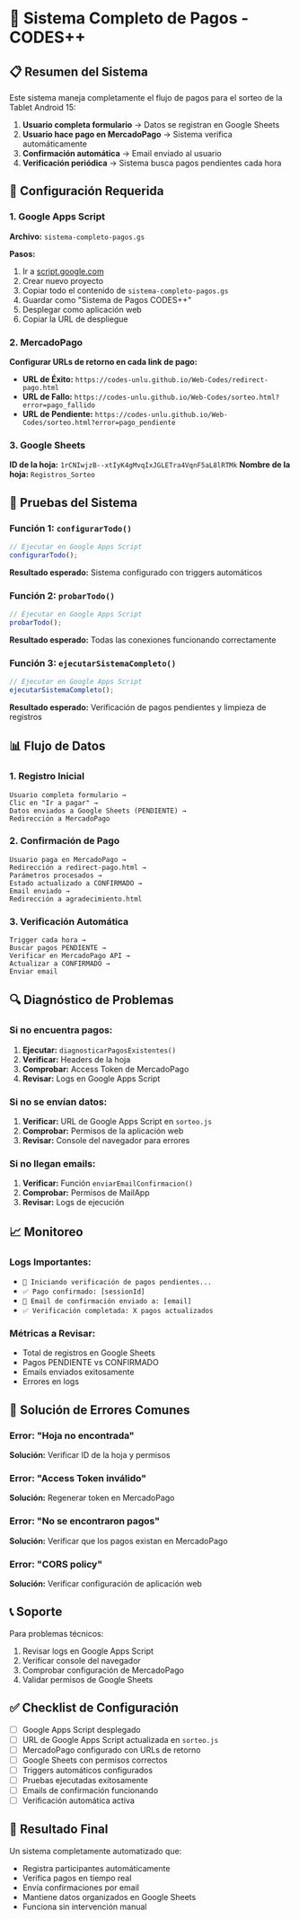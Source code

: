 # 🚀 Sistema Completo de Pagos - CODES++

## 📋 Resumen del Sistema

Este sistema maneja completamente el flujo de pagos para el sorteo de la Tablet Android 15:

1. **Usuario completa formulario** → Datos se registran en Google Sheets
2. **Usuario hace pago en MercadoPago** → Sistema verifica automáticamente
3. **Confirmación automática** → Email enviado al usuario
4. **Verificación periódica** → Sistema busca pagos pendientes cada hora

## 🔧 Configuración Requerida

### 1. Google Apps Script

**Archivo:** `sistema-completo-pagos.gs`

**Pasos:**
1. Ir a [script.google.com](https://script.google.com)
2. Crear nuevo proyecto
3. Copiar todo el contenido de `sistema-completo-pagos.gs`
4. Guardar como "Sistema de Pagos CODES++"
5. Desplegar como aplicación web
6. Copiar la URL de despliegue

### 2. MercadoPago

**Configurar URLs de retorno en cada link de pago:**

- **URL de Éxito:** `https://codes-unlu.github.io/Web-Codes/redirect-pago.html`
- **URL de Fallo:** `https://codes-unlu.github.io/Web-Codes/sorteo.html?error=pago_fallido`
- **URL de Pendiente:** `https://codes-unlu.github.io/Web-Codes/sorteo.html?error=pago_pendiente`

### 3. Google Sheets

**ID de la hoja:** `1rCNIwjzB--xtIyK4gMvqIxJGLETra4VqnF5aL8lRTMk`
**Nombre de la hoja:** `Registros_Sorteo`

## 🧪 Pruebas del Sistema

### Función 1: `configurarTodo()`
```javascript
// Ejecutar en Google Apps Script
configurarTodo();
```
**Resultado esperado:** Sistema configurado con triggers automáticos

### Función 2: `probarTodo()`
```javascript
// Ejecutar en Google Apps Script
probarTodo();
```
**Resultado esperado:** Todas las conexiones funcionando correctamente

### Función 3: `ejecutarSistemaCompleto()`
```javascript
// Ejecutar en Google Apps Script
ejecutarSistemaCompleto();
```
**Resultado esperado:** Verificación de pagos pendientes y limpieza de registros

## 📊 Flujo de Datos

### 1. Registro Inicial
```
Usuario completa formulario → 
Clic en "Ir a pagar" → 
Datos enviados a Google Sheets (PENDIENTE) → 
Redirección a MercadoPago
```

### 2. Confirmación de Pago
```
Usuario paga en MercadoPago → 
Redirección a redirect-pago.html → 
Parámetros procesados → 
Estado actualizado a CONFIRMADO → 
Email enviado → 
Redirección a agradecimiento.html
```

### 3. Verificación Automática
```
Trigger cada hora → 
Buscar pagos PENDIENTE → 
Verificar en MercadoPago API → 
Actualizar a CONFIRMADO → 
Enviar email
```

## 🔍 Diagnóstico de Problemas

### Si no encuentra pagos:

1. **Ejecutar:** `diagnosticarPagosExistentes()`
2. **Verificar:** Headers de la hoja
3. **Comprobar:** Access Token de MercadoPago
4. **Revisar:** Logs en Google Apps Script

### Si no se envían datos:

1. **Verificar:** URL de Google Apps Script en `sorteo.js`
2. **Comprobar:** Permisos de la aplicación web
3. **Revisar:** Console del navegador para errores

### Si no llegan emails:

1. **Verificar:** Función `enviarEmailConfirmacion()`
2. **Comprobar:** Permisos de MailApp
3. **Revisar:** Logs de ejecución

## 📈 Monitoreo

### Logs Importantes:
- `🔄 Iniciando verificación de pagos pendientes...`
- `✅ Pago confirmado: [sessionId]`
- `📧 Email de confirmación enviado a: [email]`
- `✅ Verificación completada: X pagos actualizados`

### Métricas a Revisar:
- Total de registros en Google Sheets
- Pagos PENDIENTE vs CONFIRMADO
- Emails enviados exitosamente
- Errores en logs

## 🚨 Solución de Errores Comunes

### Error: "Hoja no encontrada"
**Solución:** Verificar ID de la hoja y permisos

### Error: "Access Token inválido"
**Solución:** Regenerar token en MercadoPago

### Error: "No se encontraron pagos"
**Solución:** Verificar que los pagos existan en MercadoPago

### Error: "CORS policy"
**Solución:** Verificar configuración de aplicación web

## 📞 Soporte

Para problemas técnicos:
1. Revisar logs en Google Apps Script
2. Verificar console del navegador
3. Comprobar configuración de MercadoPago
4. Validar permisos de Google Sheets

## ✅ Checklist de Configuración

- [ ] Google Apps Script desplegado
- [ ] URL de Google Apps Script actualizada en `sorteo.js`
- [ ] MercadoPago configurado con URLs de retorno
- [ ] Google Sheets con permisos correctos
- [ ] Triggers automáticos configurados
- [ ] Pruebas ejecutadas exitosamente
- [ ] Emails de confirmación funcionando
- [ ] Verificación automática activa

## 🎯 Resultado Final

Un sistema completamente automatizado que:
- Registra participantes automáticamente
- Verifica pagos en tiempo real
- Envía confirmaciones por email
- Mantiene datos organizados en Google Sheets
- Funciona sin intervención manual 